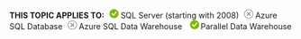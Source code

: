 <Token> **THIS TOPIC APPLIES TO:**![yes](media/yes.png)SQL Server (starting with 2008)![no](media/no.png)Azure SQL Database![no](media/no.png)Azure SQL Data Warehouse ![yes](media/yes.png)Parallel Data Warehouse </Token>

